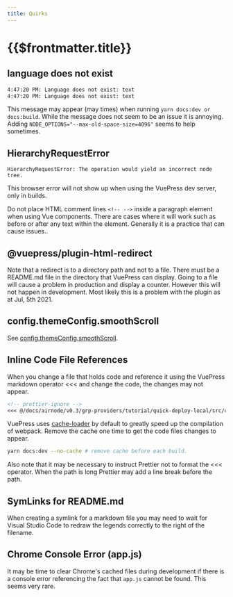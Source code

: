 ```yaml
---
title: Quirks
---
```


# {{$frontmatter.title}}

<TocHeader /> <TOC class="table-of-contents" :include-level="[2,3]" />

## language does not exist

```bash
4:47:20 PM: Language does not exist: text
4:47:20 PM: Language does not exist: text
```

This message may appear (may times) when running `yarn docs:dev or docs:build`. While the message does not seem to be an issue it is annoying. Adding `NODE_OPTIONS="--max-old-space-size=4096"` seems to help sometimes.

## HierarchyRequestError

`HierarchyRequestError: The operation would yield an incorrect node tree.`

This browser error will not show up when using the VuePress dev server, only in builds.

Do not place HTML comment lines `<!-- -->` inside a paragraph element when using Vue components. There are cases where it will work such as before or after any text within the element. Generally it is a practice that can cause issues..

## @vuepress/plugin-html-redirect

Note that a redirect is to a directory path and not to a file. There must be a README.md file in the directory that VuePress can display. Going to a file will cause a problem in production and display a counter. However this will not happen in development. Most likely this is a problem with the plugin as at Jul, 5th 2021.

## config.themeConfig.smoothScroll

See [config.themeConfig.smoothScroll](./theme.md#config-themeconfig-smoothscroll).

## Inline Code File References

When you change a file that holds code and reference it using the VuePress markdown operator <<< and change the code, the changes may not appear.

```markdown
<!-- prettier-ignore -->
<<< @/docs/airnode/v0.3/grp-providers/tutorial/quick-deploy-local/src/config.json
```

VuePress uses [cache-loader](https://vuepress.vuejs.org/config/#locales) by default to greatly speed up the compilation of webpack. Remove the cache one time to get the code files changes to appear.

```bash
yarn docs:dev --no-cache # remove cache before each build.
```

Also note that it may be necessary to instruct Prettier not to format the <<< operator. When the path is long Prettier may add a line break before the path.

## SymLinks for README.md

When creating a symlink for a markdown file you may need to wait for Visual Studio Code to redraw the legends correctly to the right of the filename.

## Chrome Console Error (app.js)

It may be time to clear Chrome's cached files during development if there is a console error referencing the fact that `app.js` cannot be found. This seems very rare.
